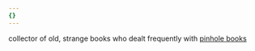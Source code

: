 ```yaml
---
{}
---
```

   
collector of old, strange books who dealt frequently with [pinhole books](../Organizations/pinhole%20books.md)